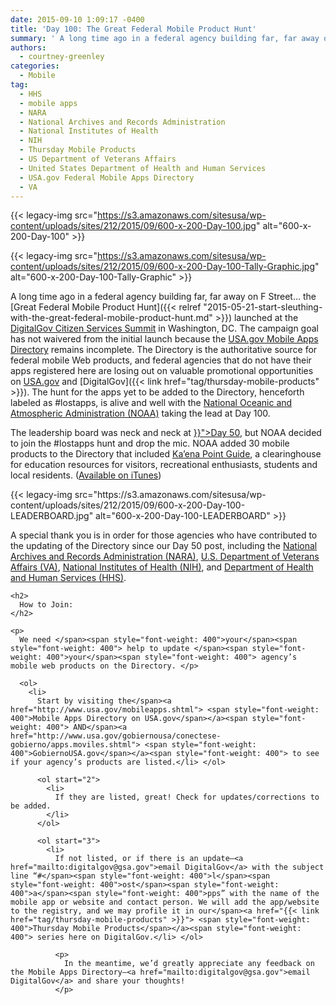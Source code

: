 ```yaml
---
date: 2015-09-10 1:09:17 -0400
title: 'Day 100: The Great Federal Mobile Product Hunt'
summary: ' A long time ago in a federal agency building far, far away on F Street&hellip; the Great Federal Mobile Product Hunt launched at the DigitalGov Citizen Services Summit in Washington, DC. The campaign goal has not waivered from the initial launch because the USA.gov Mobile'
authors:
  - courtney-greenley
categories:
  - Mobile
tag:
  - HHS
  - mobile apps
  - NARA
  - National Archives and Records Administration
  - National Institutes of Health
  - NIH
  - Thursday Mobile Products
  - US Department of Veterans Affairs
  - United States Department of Health and Human Services
  - USA.gov Federal Mobile Apps Directory
  - VA
---
```


{{< legacy-img src="https://s3.amazonaws.com/sitesusa/wp-content/uploads/sites/212/2015/09/600-x-200-Day-100.jpg" alt="600-x-200-Day-100" >}}

{{< legacy-img src="https://s3.amazonaws.com/sitesusa/wp-content/uploads/sites/212/2015/09/600-x-200-Day-100-Tally-Graphic.jpg" alt="600-x-200-Day-100-Tally-Graphic" >}}

A long time ago in a federal agency building far, far away on F Street… the </span>[<span style="font-weight: 400">Great Federal Mobile Product Hunt</span>]({{< relref "2015-05-21-start-sleuthing-with-the-great-federal-mobile-product-hunt.md" >}}) <span style="font-weight: 400">launched at the <a href="https://summit.WHATEVER/">DigitalGov Citizen Services Summit</a> in Washington, DC. The campaign goal has not waivered from the initial launch because the </span>[<span style="font-weight: 400">USA.gov Mobile Apps Directory</span>](https://www.usa.gov/mobile-apps) <span style="font-weight: 400">remains incomplete. The Directory is the authoritative source for federal mobile Web products, and federal agencies that do </span><span style="font-weight: 400">not</span> <span style="font-weight: 400">have their apps registered here are losing out on valuable promotional opportunities on </span>[<span style="font-weight: 400">USA.gov</span>](https://www.usa.gov/mobile-apps) <span style="font-weight: 400">and </span>[<span style="font-weight: 400">DigitalGov</span>]({{< link href="tag/thursday-mobile-products" >}})<span style="font-weight: 400">. The hunt for the apps yet to be added to the Directory, henceforth labeled as #lostapps, is alive and well with the </span>[<span style="font-weight: 400">National Oceanic and Atmospheric Administration (NOAA)</span>](http://www.noaa.gov/) <span style="font-weight: 400">taking the lead at Day 100.  </p> 

<p>
  The leadership board was neck and neck at <a href="{{< relref "2015-07-09-day-50-the-great-federal-mobile-product-hunt.md" >}}">Day 50</a>, but NOAA decided to join the #lostapps hunt and drop the mic.  NOAA added 30 mobile products to the Directory that included </span><a href="http://www.education.noaa.gov/mobile/index.php"><span style="font-weight: 400">Ka’ena Point Guide</span></a><span style="font-weight: 400">, a clearinghouse for education resources for visitors, recreational enthusiasts, students and local residents. (</span><a href="https://itunes.apple.com/us/app/kaena-point/id663110768?mt=8"><span style="font-weight: 400">Available on iTunes</span></a><span style="font-weight: 400">)</p>

  <p>
    {{< legacy-img src="https://s3.amazonaws.com/sitesusa/wp-content/uploads/sites/212/2015/09/600-x-200-Day-100-LEADERBOARD.jpg" alt="600-x-200-Day-100-LEADERBOARD" >}}
  </p>

  <p>
    A special thank you is in order for those agencies who have contributed to the updating of the Directory since our Day 50 post, including the </span><a href="http://www.archives.gov/"><span style="font-weight: 400">National Archives and Records Administration (NARA)</span></a><span style="font-weight: 400">, </span><a href="http://www.va.gov/"><span style="font-weight: 400">U.S. Department of Veterans Affairs (VA)</span></a><span style="font-weight: 400">, </span><a href="http://www.nih.gov/"><span style="font-weight: 400">National Institutes of Health (NIH)</span></a><span style="font-weight: 400">, and </span><a href="http://www.hhs.gov/"><span style="font-weight: 400"> Department of Health and Human Services (HHS)</span></a><span style="font-weight: 400">. </p>

    <h2>
      How to Join:
    </h2>

    <p>
      We need </span><span style="font-weight: 400">your</span><span style="font-weight: 400"> help to update </span><span style="font-weight: 400">your</span><span style="font-weight: 400"> agency’s mobile web products on the Directory. </p>

      <ol>
        <li>
          Start by visiting the</span><a href="http://www.usa.gov/mobileapps.shtml"> <span style="font-weight: 400">Mobile Apps Directory on USA.gov</span></a><span style="font-weight: 400"> AND</span><a href="http://www.usa.gov/gobiernousa/conectese-gobierno/apps.moviles.shtml"> <span style="font-weight: 400">GobiernoUSA.gov</span></a><span style="font-weight: 400"> to see if your agency’s products are listed.</li> </ol>

          <ol start="2">
            <li>
              If they are listed, great! Check for updates/corrections to be added.
            </li>
          </ol>

          <ol start="3">
            <li>
              If not listed, or if there is an update—<a href="mailto:digitalgov@gsa.gov">email DigitalGov</a> with the subject line “#</span><span style="font-weight: 400">l</span><span style="font-weight: 400">ost</span><span style="font-weight: 400">a</span><span style="font-weight: 400">pps” with the name of the mobile app or website and contact person. We will add the app/website to the registry, and we may profile it in our</span><a href="{{< link href="tag/thursday-mobile-products" >}}"> <span style="font-weight: 400">Thursday Mobile Products</span></a><span style="font-weight: 400"> series here on DigitalGov.</li> </ol>

              <p>
                In the meantime, we’d greatly appreciate any feedback on the Mobile Apps Directory—<a href="mailto:digitalgov@gsa.gov">email DigitalGov</a> and share your thoughts!
              </p>
